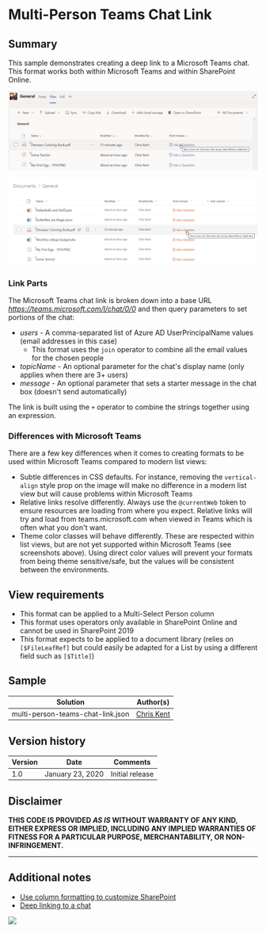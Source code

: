 # Multi-Person Teams Chat Link

## Summary
This sample demonstrates creating a deep link to a Microsoft Teams chat. This format works both within Microsoft Teams and within SharePoint Online.

![screenshot of the sample in Microsoft Teams](./assets/screenshotTeams.png)

![screenshot of the sample in a Modern List View](./assets/screenshotList.png)

### Link Parts
The Microsoft Teams chat link is broken down into a base URL _https://teams.microsoft.com/l/chat/0/0_ and then query parameters to set portions of the chat:

- _users_ - A comma-separated list of Azure AD UserPrincipalName values (email addresses in this case)
  - This format uses the `join` operator to combine all the email values for the chosen people
- _topicName_ - An optional parameter for the chat's display name (only applies when there are 3+ users)
- _message_ - An optional parameter that sets a starter message in the chat box (doesn't send automatically)

The link is built using the `+` operator to combine the strings together using an expression.

### Differences with Microsoft Teams

There are a few key differences when it comes to creating formats to be used within Microsoft Teams compared to modern list views:
- Subtle differences in CSS defaults. For instance, removing the `vertical-align` style prop on the image will make no difference in a modern list view but will cause problems within Microsoft Teams
- Relative links resolve differently. Always use the `@currentWeb` token to ensure resources are loading from where you expect. Relative links will try and load from teams.microsoft.com when viewed in Teams which is often what you don't want.
- Theme color classes will behave differently. These are respected within list views, but are not yet supported within Microsoft Teams (see screenshots above). Using direct color values will prevent your formats from being theme sensitive/safe, but the values will be consistent between the environments.

## View requirements
- This format can be applied to a Multi-Select Person column
- This format uses operators only available in SharePoint Online and cannot be used in SharePoint 2019
- This format expects to be applied to a document library (relies on `[$FileLeafRef]` but could easily be adapted for a List by using a different field such as `[$Title]`)

## Sample

Solution|Author(s)
--------|---------
multi-person-teams-chat-link.json | [Chris Kent](https://twitter.com/thechriskent)

## Version history

Version|Date|Comments
-------|----|--------
1.0|January 23, 2020|Initial release

## Disclaimer
**THIS CODE IS PROVIDED *AS IS* WITHOUT WARRANTY OF ANY KIND, EITHER EXPRESS OR IMPLIED, INCLUDING ANY IMPLIED WARRANTIES OF FITNESS FOR A PARTICULAR PURPOSE, MERCHANTABILITY, OR NON-INFRINGEMENT.**

---

## Additional notes

- [Use column formatting to customize SharePoint](https://docs.microsoft.com/en-us/sharepoint/dev/declarative-customization/column-formatting)
- [Deep linking to a chat](https://docs.microsoft.com/en-us/microsoftteams/platform/concepts/build-and-test/deep-links#deep-linking-to-a-chat)


<img src="https://pnptelemetry.azurewebsites.net/sp-dev-list-formatting/column-samples/multi-person-teams-chat-link" />